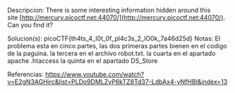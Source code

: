 
Descripcion:
There is some interesting information hidden around this site [http://mercury.picoctf.net:44070/](http://mercury.picoctf.net:44070/). Can you find it?

Solucion(s):
picoCTF{th4ts_4_l0t_0f_pl4c3s_2_lO0k_7a46d25d}
Notas:
El problema esta en cinco partes, las dos primeras partes bienen en el codigo de la paguina. 
la tercera en el archivo robot.txt.
la cuarta en el apartado apache .htaccess
la quinta en el apartado DS_Store

Referencias:
https://www.youtube.com/watch?v=E2gN3AGHirc&list=PLDo9DMLZyP6kTZ8Td37-LdbAx4-yNfHBl&index=13
